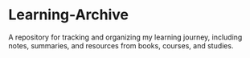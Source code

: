 # Learning-Archive
A repository for tracking and organizing my learning journey, including notes, summaries, and resources from books, courses, and studies.
